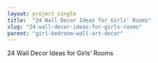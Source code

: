 ```yaml
---
layout: project_single
title:  "24 Wall Decor Ideas for Girls' Rooms"
slug: "24-wall-decor-ideas-for-girls-rooms"
parent: "girl-bedroom-wall-art-decor"
---
```

24 Wall Decor Ideas for Girls' Rooms